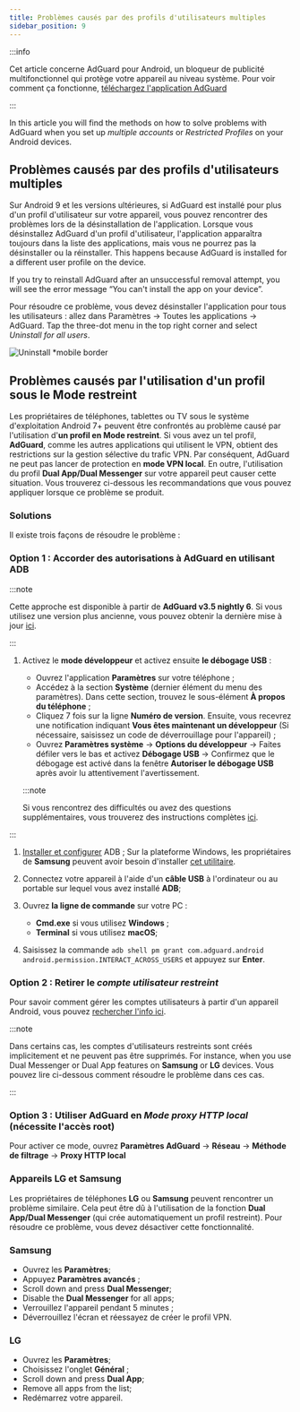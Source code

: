 ```yaml
---
title: Problèmes causés par des profils d'utilisateurs multiples
sidebar_position: 9
---
```


:::info

Cet article concerne AdGuard pour Android, un bloqueur de publicité multifonctionnel qui protège votre appareil au niveau système. Pour voir comment ça fonctionne, [téléchargez l'application AdGuard](https://agrd.io/download-kb-adblock)

:::

In this article you will find the methods on how to solve problems with AdGuard when you set up *multiple accounts* or *Restricted Profiles* on your Android devices.

## Problèmes causés par des profils d'utilisateurs multiples

Sur Android 9 et les versions ultérieures, si AdGuard est installé pour plus d'un profil d'utilisateur sur votre appareil, vous pouvez rencontrer des problèmes lors de la désinstallation de l'application. Lorsque vous désinstallez AdGuard d'un profil d'utilisateur, l'application apparaîtra toujours dans la liste des applications, mais vous ne pourrez pas la désinstaller ou la réinstaller. This happens because AdGuard is installed for a different user profile on the device.

If you try to reinstall AdGuard after an unsuccessful removal attempt, you will see the error message “You can't install the app on your device”.

Pour résoudre ce problème, vous devez désinstaller l'application pour tous les utilisateurs : allez dans Paramètres → Toutes les applications → AdGuard. Tap the three-dot menu in the top right corner and select *Uninstall for all users*.

![Uninstall *mobile border](https://cdn.adtidy.org/blog/new/tu49hmultiple_users.png)

## Problèmes causés par l'utilisation d'un profil sous le Mode restreint

Les propriétaires de téléphones, tablettes ou TV sous le système d'exploitation Android 7+ peuvent être confrontés au problème causé par l'utilisation d'**un profil en Mode restreint**. Si vous avez un tel profil, **AdGuard**, comme les autres applications qui utilisent le VPN, obtient des restrictions sur la gestion sélective du trafic VPN. Par conséquent, AdGuard ne peut pas lancer de protection en **mode VPN local**. En outre, l'utilisation du profil **Dual App/Dual Messenger** sur votre appareil peut causer cette situation. Vous trouverez ci-dessous les recommandations que vous pouvez appliquer lorsque ce problème se produit.

### Solutions

Il existe trois façons de résoudre le problème :

### Option 1 : Accorder des autorisations à AdGuard en utilisant ADB

:::note

Cette approche est disponible à partir de **AdGuard v3.5 nightly 6**. Si vous utilisez une version plus ancienne, vous pouvez obtenir la dernière mise à jour [ici](https://adguard.com/adguard-android/overview.html).

:::

1. Activez le **mode développeur** et activez ensuite **le débogage USB** :

    - Ouvrez l'application **Paramètres** sur votre téléphone ;
    - Accédez à la section **Système** (dernier élément du menu des paramètres). Dans cette section, trouvez le sous-élément **À propos du téléphone** ;
    - Cliquez 7 fois sur la ligne **Numéro de version**. Ensuite, vous recevrez une notification indiquant **Vous êtes maintenant un développeur** (Si nécessaire, saisissez un code de déverrouillage pour l'appareil) ;
    - Ouvrez **Paramètres système** → **Options du développeur** → Faites défiler vers le bas et activez **Débogage USB** → Confirmez que le débogage est activé dans la fenêtre **Autoriser le débogage USB** après avoir lu attentivement l'avertissement.

    :::note

    Si vous rencontrez des difficultés ou avez des questions supplémentaires, vous trouverez des instructions complètes [ici](https://developer.android.com/studio/debug/dev-options).


:::

1. [Installer et configurer](https://www.xda-developers.com/install-adb-windows-macos-linux/) ADB ; Sur la plateforme Windows, les propriétaires de **Samsung** peuvent avoir besoin d'installer [cet utilitaire](https://developer.samsung.com/mobile/android-usb-driver.html).

1. Connectez votre appareil à l'aide d'un **câble USB** à l'ordinateur ou au portable sur lequel vous avez installé **ADB**;

1. Ouvrez **la ligne de commande** sur votre PC :

    - **Cmd.exe** si vous utilisez **Windows** ;
    - **Terminal** si vous utilisez **macOS**;

1. Saisissez la commande `adb shell pm grant com.adguard.android android.permission.INTERACT_ACROSS_USERS` et appuyez sur **Enter**.

### Option 2 : Retirer le *compte utilisateur restreint*

Pour savoir comment gérer les comptes utilisateurs à partir d'un appareil Android, vous pouvez [rechercher l'info ici](https://support.google.com/a/answer/6223444?hl=en).

:::note

Dans certains cas, les comptes d'utilisateurs restreints sont créés implicitement et ne peuvent pas être supprimés. For instance, when you use Dual Messenger or Dual App features on **Samsung** or **LG** devices. Vous pouvez lire ci-dessous comment résoudre le problème dans ces cas.

:::

### Option 3 : Utiliser AdGuard en *Mode proxy HTTP local* (nécessite l'accès root)

Pour activer ce mode, ouvrez **Paramètres AdGuard** → **Réseau** → **Méthode de filtrage** → **Proxy HTTP local**

### Appareils LG et Samsung

Les propriétaires de téléphones **LG** ou **Samsung** peuvent rencontrer un problème similaire. Cela peut être dû à l'utilisation de la fonction **Dual App/Dual Messenger** (qui crée automatiquement un profil restreint). Pour résoudre ce problème, vous devez désactiver cette fonctionnalité.

### Samsung

- Ouvrez les **Paramètres**;
- Appuyez **Paramètres avancés** ;
- Scroll down and press **Dual Messenger**;
- Disable the **Dual Messenger** for all apps;
- Verrouillez l'appareil pendant 5 minutes ;
- Déverrouillez l'écran et réessayez de créer le profil VPN.

### LG

- Ouvrez les **Paramètres**;
- Choisissez l'onglet **Général** ;
- Scroll down and press **Dual App**;
- Remove all apps from the list;
- Redémarrez votre appareil.
